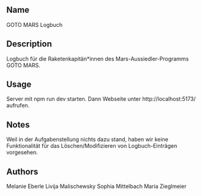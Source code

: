 ## Name
GOTO MARS Logbuch
## Description
Logbuch für die Raketenkapitän*innen des Mars-Aussiedler-Programms GOTO MARS.

## Usage
Server mit npm run dev starten. Dann Webseite unter http://localhost:5173/ aufrufen.

## Notes
Weil in der Aufgabenstellung nichts dazu stand, haben wir keine Funktionalität für das Löschen/Modifizieren von Logbuch-Einträgen vorgesehen. 

## Authors
Melanie Eberle
Livija Malischewsky
Sophia Mittelbach
Maria Zieglmeier